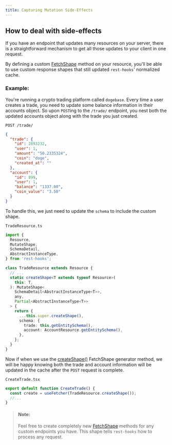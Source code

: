 ```yaml
---
title: Capturing Mutation Side-Effects
---
```


## How to deal with side-effects

If you have an endpoint that updates many resources on your server,
there is a straightforward mechanism to get all those updates
to your client in one request.

By defining a custom [FetchShape](../api/FetchShape.md) method on your resource,
you'll be able to use custom response shapes that still
updated `rest-hooks`' normalized cache.

### Example:

You're running a crypto trading platform called `dogebase`. Every time
a user creates a trade, you need to update some balance information
in their accounts object. So upon `POST`ing to the `/trade/` endpoint,
you nest both the updated accounts object along with the trade you just
created.

`POST /trade/`

```json
{
  "trade": {
    "id": 2893232,
    "user": 1,
    "amount": "50.2335324",
    "coin": "doge",
    "created_at": ""
  },
  "account": {
    "id": 899,
    "user": 1,
    "balance": "1337.00",
    "coin_value": "3.50"
  }
}
```

To handle this, we just need to update the `schema` to include the custom
shape.

`TradeResource.ts`

```typescript
import {
  Resource,
  MutateShape,
  SchemaDetail,
  AbstractInstanceType,
} from 'rest-hooks';

class TradeResource extends Resource {
  // ...
  static createShape<T extends typeof Resource>(
    this: T,
  ): MutateShape<
    SchemaDetail<AbstractInstanceType<T>>,
    any,
    Partial<AbstractInstanceType<T>>
  > {
    return {
      ...this.super.createShape(),
      schema: {
        trade: this.getEntitySchema(),
        account: AccountResource.getEntitySchema(),
      },
    };
  }
}
```

Now if when we use the [createShape()](../api/Resource.md#createshape) FetchShape generator method,
we will be happy knowing both the trade and account information will
be updated in the cache after the `POST` request is complete.

`CreateTrade.tsx`

```typescript
export default function CreateTrade() {
  const create = useFetcher(TradeResource.createShape());
  //...
}
```

> #### Note:
>
> Feel free to create completely new [FetchShape](../api/FetchShape.md) methods for any custom
> endpoints you have. This shape tells `rest-hooks` how to process any
> request.

